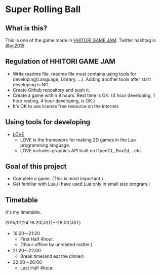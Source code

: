 Super Rolling Ball
==================

What is this?
-------------

This is one of the game made in [HHITORI GAME JAM](https://twitter.com/aoitaku/status/558621958732910593).
Twitter hashtag is [#hgj2015](https://twitter.com/hashtag/hgj2015).

Regulation of HHITORI GAME JAM
------------------------------

*   Write readme file.
    readme file must contains using tools for developing(Language, Library, ...).
	Adding another tools after start developing is NG.
*   Create Github repository and push it.
*   Create a game within 8 hours.
    Rest time is OK.
	(4 hour developing, 1 hour resting, 4 hour developing, is OK.)
*   It's OK to use license free resource on the internet.

Using tools for developing
--------------------------

*   [LÖVE](https://www.love2d.org/)
	*   LÖVE is the framework for making 2D games in the Lua programming language.
    *   LÖVE includes graphics API built on OpenGL, Box2d, ..etc.

Goal of this project
--------------------

*   Complete a game. (This is most important.)
*   Get familiar with Lua.(I have used Lua only in small size program.)

Timetable
---------

It's my timetable.

2015/01/24 16:20(JST)〜26:00(JST)

*    16:20〜21:20
     *   First Half 4hour.
	 *   (1hour offline by unrelated matter.)
*    21:20〜22:00
     *   Break time(and eat the dinner)
*    22:00〜26:00
     *   Last Half 4hour.

